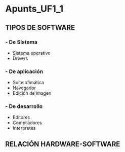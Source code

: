 # Apunts_UF1_1

## TIPOS DE SOFTWARE
### - De Sistema
- Sistema operativo
- Drivers
### - De aplicación
- Suite ofimática
- Navegador
- Edición de imagen
### - De desarrollo
- Editores
- Compiladores
- Interpretes
## RELACIÓN HARDWARE-SOFTWARE
